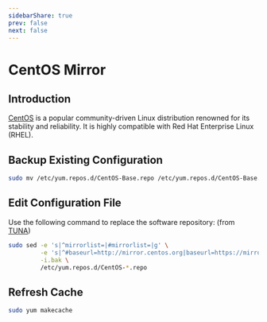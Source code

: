 ```yaml
---
sidebarShare: true
prev: false
next: false
---
```


# CentOS Mirror

## Introduction

[CentOS](https://www.centos.org/) is a popular community-driven Linux distribution renowned for its stability and reliability. It is highly compatible with Red Hat Enterprise Linux (RHEL).

## Backup Existing Configuration

``` sh
sudo mv /etc/yum.repos.d/CentOS-Base.repo /etc/yum.repos.d/CentOS-Base.repo.backup
```

## Edit Configuration File

Use the following command to replace the software repository: (from [TUNA](https://mirrors.tuna.tsinghua.edu.cn/help/centos/))

``` bash
sudo sed -e 's|^mirrorlist=|#mirrorlist=|g' \
         -e 's|^#baseurl=http://mirror.centos.org|baseurl=https://mirrors.sustech.edu.cn|g' \
         -i.bak \
         /etc/yum.repos.d/CentOS-*.repo

```

## Refresh Cache

``` sh
sudo yum makecache
```

